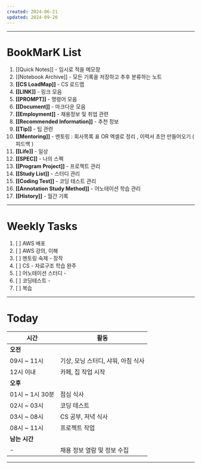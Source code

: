 ```yaml
---
created: 2024-06-21
updated: 2024-09-20
---
```

---
# **BookMarK List**

1. [[Quick Notes]] - 임시로 적을 메모장
2. [[Notebook Archive]] - 모든 기록을 저장하고 추후 분류하는 노트
3. **[[CS LoadMap]]** - CS 로드맵
4. **[[LINK]]** - 링크 모음
5. **[[PROMPT]]** - 명령어 모음
6. **[[Document]]** - 마크다운 모음
7. **[[Employment]]** - 채용정보 및 취업 관련
8. **[[Recommended Information]]** - 추천 정보
9. **[[Tip]]** - 팁 관련
10. **[[Mentoring]]** - 멘토링 : 회사목록 표 OR 엑셀로 정리 , 이력서 초안 만들어오기 ( 피드백 )
11. **[[Life]]** - 일상
12. **[[SPEC]]** - 나의 스펙
13. **[[Program Project]]** - 프로젝트 관리
14. **[[Study List]]** - 스터디 관리
15. **[[Coding Test]]** - 코딩 테스트 관리
16. **[[Annotation Study Method]]** - 어노테이션 학습 관리
17. **[[History]]** - 월간 기록

---
# **Weekly Tasks**

1. [ ] AWS 배포
2. [ ] AWS 강의, 이해
3. [ ] 멘토링 숙제 - 장작 
4. [ ] CS - 자료구조 학습 완주
5. [ ] 어노테이션 스터디 - 
6. [ ] 코딩테스트 - 
7. [ ] 복습

---
# **Today**

| 시간           | 활동                    |
| ------------ | --------------------- |
| **오전**       |                       |
| 09시 ~ 11시    | 기상, 모닝 스터디, 샤워, 아침 식사 |
| 12시 이내       | 카페, 집 작업 시작           |
| **오후**       |                       |
| 01시 ~ 1시 30분 | 점심 식사                 |
| 02시 ~ 03시    | 코딩 테스트                |
| 03시 ~ 08시    | CS 공부, 저녁 식사          |
| 08시 ~ 11시    | 프로젝트 작업               |
| **남는 시간**    |                       |
| -            | 채용 정보 열람 및 정보 수집      |

---
